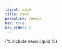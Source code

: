 ```yaml
---
layout: page
title: news
permalink: /news/
nav: true 
nav_order: 3
---
```


{% include news.liquid %}
